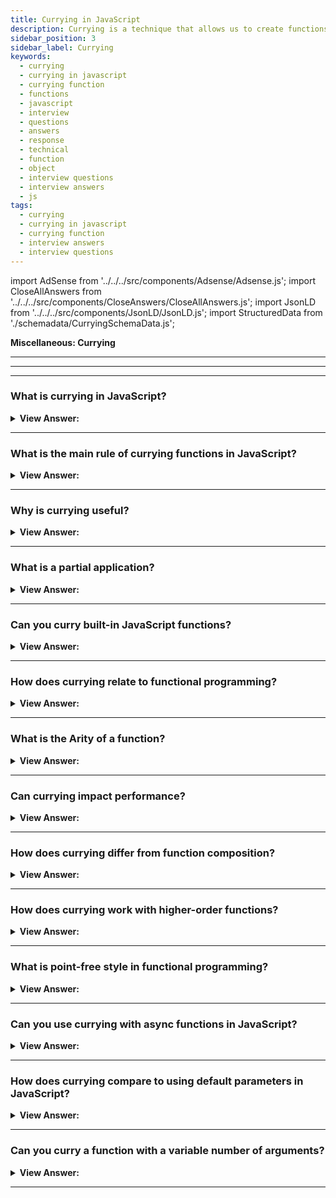 ```yaml
---
title: Currying in JavaScript
description: Currying is a technique that allows us to create functions that take multiple arguments. JavaScript Interview Questions & Answers
sidebar_position: 3
sidebar_label: Currying
keywords:
  - currying
  - currying in javascript
  - currying function
  - functions
  - javascript
  - interview
  - questions
  - answers
  - response
  - technical
  - function
  - object
  - interview questions
  - interview answers
  - js
tags:
  - currying
  - currying in javascript
  - currying function
  - interview answers
  - interview questions
---
```


import AdSense from '../../../src/components/Adsense/Adsense.js';
import CloseAllAnswers from '../../../src/components/CloseAnswers/CloseAllAnswers.js';
import JsonLD from '../../../src/components/JsonLD/JsonLD.js';
import StructuredData from './schemadata/CurryingSchemaData.js';

<JsonLD data={StructuredData} />

<head>
  <title>Currying | JavaScript Frontend Phone Interview Questions</title>
</head>

**Miscellaneous: Currying**

---

<AdSense />

---

<CloseAllAnswers />

---

### What is currying in JavaScript?

<details>
  <summary><strong>View Answer:</strong></summary>
  <div>
  <div><strong>Interview Response:</strong> Currying is a technique in which a function is transformed into a sequence of functions, each accepting a single argument and ultimately returning the final result. It is used not only in JavaScript but in other languages as well. Currying is a transformation of functions that translates a function from callable as f(a, b, c) into callable as f(a)(b)(c). Currying does not call a function; it just transforms it. Currying allows us to extract partials quickly.
</div><br />
  <div><strong className="codeExample">Code Example:</strong><br /><br />

  <div></div>

```js
function curry(f) {
  // curry(f) does the currying transform
  return function (a) {
    return function (b) {
      return f(a, b);
    };
  };
}

// usage
function sum(a, b) {
  return a + b;
}

let curriedSum = curry(sum);

console.log(curriedSum(1)(2)); // 3
```

  </div>
  </div>
</details>

---

### What is the main rule of currying functions in JavaScript?

<details>
  <summary><strong>View Answer:</strong></summary>
  <div>
  <div><strong>Interview Response:</strong> The main rule of currying functions in JavaScript is to transform a function that takes multiple arguments into a sequence of functions that each take one argument. A function with rest parameters, such as f(...args), cannot be curried in this manner.
</div><br />
  <div><strong className="codeExample">Code Example:</strong> This is an example of Advanced Currying.<br /><br />

  <div></div>

```js
function curry(func) {
  return function curried(...args) {
    if (args.length >= func.length) {
      return func.apply(this, args);
    } else {
      return function (...args2) {
        return curried.apply(this, args.concat(args2));
      };
    }
  };
}

function sum(a, b, c) {
  return a + b + c;
}

let curriedSum = curry(sum);

console.log(curriedSum(1, 2, 3)); // 6, still callable normally
console.log(curriedSum(1)(2, 3)); // 6, currying of 1st arg
console.log(curriedSum(1)(2)(3)); // 6, full currying
```

  </div>
  </div>
</details>

---

### Why is currying useful?

<details>
  <summary><strong>View Answer:</strong></summary>
  <div>
  <div><strong>Interview Response:</strong> Currying is useful for creating specialized functions, improving code reusability, and enabling partial application of arguments for more modular and maintainable code.
  </div>
  </div>
</details>

---

### What is a partial application?

<details>
  <summary><strong>View Answer:</strong></summary>
  <div>
  <div><strong>Interview Response:</strong> Partial application is a process of fixing a number of arguments to a function, generating a new function that accepts the remaining arguments.
  </div><br />
  <div><strong className="codeExample">Code Example:</strong><br /><br />

  <div></div>

Let's take the example of a function that adds three numbers. We'll implement it in JavaScript first without currying, and then with currying.

**Without currying:**

```javascript
function add(a, b, c) {
  return a + b + c;
}

console.log(add(1, 2, 3));  // Outputs: 6
```

**With currying:**

```javascript
function add(a) {
  return function(b) {
    return function(c) {
      return a + b + c;
    }
  }
}

console.log(add(1)(2)(3));  // Outputs: 6
```

In the curried version, each function call returns another function that takes the next argument, until all arguments have been provided and the final value can be computed.

Now, let's look at an example of partial application using the curried function.

```javascript
let addOne = add(1);
let addOneAndTwo = addOne(2);

console.log(addOneAndTwo(3));  // Outputs: 6
```

In this example, we created a new function `addOne` by calling `add(1)`. This function takes two arguments and adds one to the sum of those arguments. We then partially applied `addOne` again to create `addOneAndTwo`, which adds one and two to any number it's given.

  </div>
  </div>
</details>

---

### Can you curry built-in JavaScript functions?

<details>
  <summary><strong>View Answer:</strong></summary>
  <div>
  <div><strong>Interview Response:</strong> Yes, you can curry built-in JavaScript functions. Let's take the built-in `Math.pow()` function as an example. This function takes two arguments, the base and the exponent, and returns the base raised to the power of the exponent.
  </div><br />
  <div><strong className="codeExample">Code Example:</strong><br /><br />

  <div></div>

Yes, you can curry built-in JavaScript functions. Let's take the built-in `Math.pow()` function as an example. This function takes two arguments, the base and the exponent, and returns the base raised to the power of the exponent.

Here's how you can create a curried version of `Math.pow()`:

```javascript
function curryPow(base) {
  return function(exponent) {
    return Math.pow(base, exponent);
  };
}

const square = curryPow(2);
console.log(square(3));  // Outputs: 8
```

In this example, we've curried the `Math.pow()` function so that it takes its arguments one at a time. We've then created a new function `square` that squares a number by partially applying `curryPow` with the base set to 2.

But the above example only works for a function with two arguments. If you want to curry functions with arbitrary numbers of arguments, you need a more general currying function. Here's a simple example of how you can implement one:

```javascript
function curry(fn) {
  return function curried(...args) {
    if (args.length >= fn.length) {
      return fn.apply(this, args);
    } else {
      return function(...args2) {
        return curried.apply(this, args.concat(args2));
      };
    }
  };
}

const curriedPow = curry(Math.pow);

const square = curriedPow(2);
console.log(square(3));  // Outputs: 8
```

In this example, `curry` is a higher-order function that takes a function `fn` and returns a new function. If this new function is called with enough arguments, it calls `fn` with those arguments. Otherwise, it returns a new function that expects the rest of the arguments. This allows you to curry functions with any number of arguments.

  </div>
  </div>
</details>

---

### How does currying relate to functional programming?

<details>
  <summary><strong>View Answer:</strong></summary>
  <div>
  <div><strong>Interview Response:</strong> Currying is a key concept in functional programming, as it promotes code reusability, modularity, and the creation of specialized functions by applying arguments incrementally. Functional programming is a style of programming that treats computation as the evaluation of mathematical functions and avoids changing state and mutable data.
  </div>
  </div>
</details>

---

### What is the Arity of a function?

<details>
  <summary><strong>View Answer:</strong></summary>
  <div>
  <div><strong>Interview Response:</strong> Arity refers to the number of arguments a function accepts. In currying, functions are broken down into a series of functions with an arity of one.
  </div>
  </div>
</details>

---

### Can currying impact performance?

<details>
  <summary><strong>View Answer:</strong></summary>
  <div>
  <div><strong>Interview Response:</strong> Currying can have some performance overhead due to the creation of multiple functions and closures, but the benefits of improved code modularity and reusability often outweigh these costs.
  </div>
  </div>
</details>

---

### How does currying differ from function composition?

<details>
  <summary><strong>View Answer:</strong></summary>
  <div>
  <div><strong>Interview Response:</strong> Currying transforms a function into a series of single-argument functions, while function composition combines two or more functions to create a new function, using the output of one as the input for another.
  </div><br/>
  <div><strong>Technical Response:</strong> Currying and function composition are both important concepts in functional programming, but they serve different purposes.
  </div><br />
  <div><strong className="codeExample">Code Example:</strong><br /><br />

  <div></div>

**Currying** is a process in functional programming where a function with multiple arguments is transformed into a sequence of functions, each with a single argument. The main benefit of currying is that it allows for partial application of functions, which can make code more modular and easier to reuse.

Here's an example of a curried function in JavaScript:

```javascript
function add(a) {
  return function(b) {
    return a + b;
  };
}

const addFive = add(5);
console.log(addFive(10));  // Outputs: 15
```

In this example, `add` is a curried function that takes two arguments one at a time. We partially apply `add` to create a new function `addFive` that adds five to its argument.

**Function composition**, on the other hand, is a technique where you create a new function by composing two or more functions, meaning you use the output of one function as the input of another.

Here's an example of function composition in JavaScript:

```javascript
function addFive(x) {
  return x + 5;
}

function double(x) {
  return x * 2;
}

function compose(f, g) {
  return function(x) {
    return f(g(x));
  };
}

const doubleThenAddFive = compose(addFive, double);
console.log(doubleThenAddFive(10));  // Outputs: 25
```

In this example, `doubleThenAddFive` is a new function created by composing `addFive` and `double`. It doubles its argument and then adds five to the result.

  </div>
  </div>
</details>

---

### How does currying work with higher-order functions?

<details>
  <summary><strong>View Answer:</strong></summary>
  <div>
  <div><strong>Interview Response:</strong> Currying is often used with higher-order functions, as it enables the creation of specialized functions by partially applying arguments, resulting in more modular and reusable code.
  </div><br />
  <div><strong>Technical Response:</strong> Higher-order functions and currying are two core concepts in functional programming that often work together. A higher-order function is a function that takes one or more functions as arguments, returns a function as its result, or both. **Currying** is a technique where a function with multiple arguments is transformed into a series of functions each taking a single argument. Currying is often used in the context of higher-order functions. The reason is that higher-order functions often take several arguments, some of which are functions. By currying a higher-order function, you can create new functions by providing some of the arguments, possibly leaving out the function arguments to be supplied later.
  </div><br />
  <div><strong className="codeExample">Code Example:</strong><br /><br />

  <div></div>

Let's consider an example of a higher-order function, a simple `filter` function:

```javascript
function filter(arr, testFunc) {
  let result = [];
  for (let i = 0; i < arr.length; i++) {
    if (testFunc(arr[i])) {
      result.push(arr[i]);
    }
  }
  return result;
}
```

In the `filter` function, `arr` is an array and `testFunc` is a function that tests each element of the array. The `filter` function returns a new array that includes only the elements for which `testFunc` returns true.

Now, let's curry the `filter` function:

```javascript
function curriedFilter(arr) {
  return function(testFunc) {
    let result = [];
    for (let i = 0; i < arr.length; i++) {
      if (testFunc(arr[i])) {
        result.push(arr[i]);
      }
    }
    return result;
  }
}

let arr = [1, 2, 3, 4, 5, 6];
let filterArr = curriedFilter(arr);
let getEvenNumbers = filterArr(num => num % 2 === 0);
console.log(getEvenNumbers); // Outputs: [2, 4, 6]
```

Here, the `curriedFilter` function is a curried version of `filter`. It first takes an array and then returns a function that takes a test function. You can see how the curried function allows us to create a specialized function `getEvenNumbers` from the general `filter` function. This is how currying works with higher-order functions in practice.

  </div>
  </div>
</details>

---

### What is point-free style in functional programming?

<details>
  <summary><strong>View Answer:</strong></summary>
  <div>
  <div><strong>Interview Response:</strong> Point-free style is a coding approach that emphasizes creating functions without explicitly mentioning their arguments, often using currying and function composition for more concise and readable code.
  </div><br />
  <div><strong className="codeExample">Code Example:</strong><br /><br />

  <div></div>

Here's an example of point-free style in JavaScript:

```javascript
const add = a => b => a + b;
const increment = add(1);
const double = a => a * 2;
const doubleThenIncrement = x => increment(double(x));
```

We can define `doubleThenIncrement` in a point-free style by removing the argument `x`:

```javascript
const doubleThenIncrement = compose(increment, double);
```

In this example, we're using a `compose` function, which is a common helper function in functional programming:

```javascript
function compose(f, g) {
  return function(x) {
    return f(g(x));
  };
}
```

In the point-free version of `doubleThenIncrement`, the function is defined entirely in terms of other functions, without ever mentioning the arguments those functions are applied to. This is characteristic of point-free style.

  </div>
  </div>
</details>

---

### Can you use currying with async functions in JavaScript?

<details>
  <summary><strong>View Answer:</strong></summary>
  <div>
  <div><strong>Interview Response:</strong> Yes, currying can be used with async functions. However, handling promises and async/await may require adapting the currying function to properly handle asynchronous behavior.
  </div><br />
  <div><strong className="codeExample">Code Example:</strong><br /><br />

  <div></div>

Here's an example of a curried async function...

```javascript
const asyncAdd = a => async b => a + b;

(async function() {
  const addFive = asyncAdd(5);
  console.log(await addFive(10));  // Outputs: 15
})();
```

In this example, `asyncAdd` is an async function that takes two arguments one at a time, and `addFive` is a new async function that adds five to its argument. When you call `addFive(10)`, it returns a Promise that eventually resolves to `15`.

Note that you need to use the `await` keyword when calling `addFive`, because it's an async function and you want to wait for the Promise it returns to resolve. Also, remember that the top-level async/await syntax is only allowed inside an async function, hence the use of an Immediately Invoked Function Expression (IIFE) in this example.

  </div>
  </div>
</details>

---

### How does currying compare to using default parameters in JavaScript?

<details>
  <summary><strong>View Answer:</strong></summary>
  <div>
  <div><strong>Interview Response:</strong> While both currying and default parameters enable partial application of arguments, currying transforms a function into a series of single-argument functions, whereas default parameters allow for optional arguments in a single function.
  </div><br />
  <div><strong className="codeExample">Code Example:</strong><br /><br />

  <div></div>

Currying:

```js
function add(a) {
  return function(b) {
    return a + b;
  };
}

console.log(add(2)(3));  // Outputs: 5
```

Default Parameters:

```js
function greet(name = 'Guest') {
  console.log(`Hello, ${name}!`);
}

greet();       // Outputs: Hello, Guest!
greet('John'); // Outputs: Hello, John!
```

  </div>
  </div>
</details>

---

### Can you curry a function with a variable number of arguments?

<details>
  <summary><strong>View Answer:</strong></summary>
  <div>
  <div><strong>Interview Response:</strong> Yes, but it requires additional logic to handle variable arguments, such as using a currying function that keeps track of the expected number of arguments before invoking the original function.
  </div>
  </div>
</details>

---

